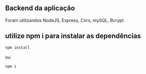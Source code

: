 ## Backend da aplicação 
Foram utilizandos NodeJS, Express, Cors, mySQL, Bcrypt

## utilize npm i para instalar as  dependências

```sh
npm install
```
ou

```sh
npm i
```